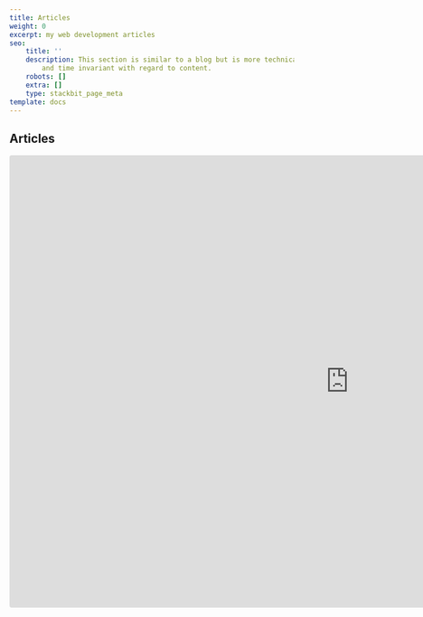 ```yaml
---
title: Articles
weight: 0
excerpt: my web development articles
seo:
    title: ''
    description: This section is similar to a blog but is more technical in nature
        and time invariant with regard to content.
    robots: []
    extra: []
    type: stackbit_page_meta
template: docs
---
```


## Articles

<iframe sandbox="allow-scripts" src="https://codesandbox.io/embed/medium-articles-vdxzf?autoresize=1&fontsize=18&hidenavigation=1&theme=light&view=preview"
     style="width:1200px; height:800px; border:0; border-radius: 4px; "
     title="medium-articles"
     allow="allow-presentation allow-same-origin allow-scripts"
   ></iframe>
